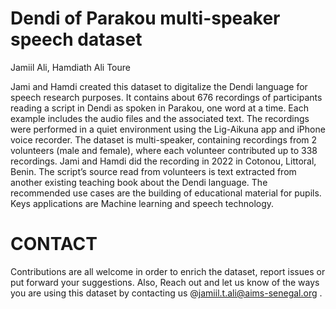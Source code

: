 # Dendi of Parakou multi-speaker speech dataset
Jamiil Ali, Hamdiath Ali Toure

Jami and Hamdi created this dataset to digitalize the Dendi language for speech research purposes. It contains about 676 recordings of participants reading a script in Dendi as spoken in Parakou, one word at a time. Each example includes the audio files and the associated text. The recordings were performed in a quiet environment using the Lig-Aikuna app and iPhone voice recorder. The dataset is multi-speaker, containing recordings from 2 volunteers (male and female), where each volunteer contributed up to 338 recordings. Jami and Hamdi did the recording in 2022 in Cotonou, Littoral, Benin. The script’s source read from volunteers is text extracted from another existing teaching book about the Dendi language. The recommended use cases are the building of educational material for pupils. Keys applications are Machine learning and speech technology.   

# CONTACT
Contributions are all welcome in order to enrich the dataset, report issues or put forward your suggestions. Also, Reach out and let us know of the ways you are using this dataset by contacting us @jamiil.t.ali@aims-senegal.org .
